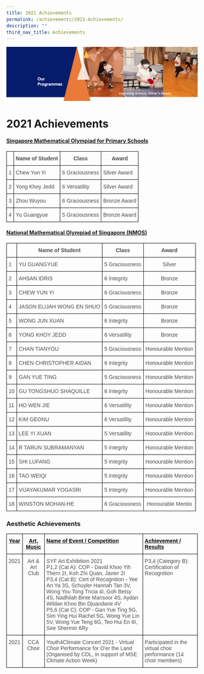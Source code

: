 ```yaml
---
title: 2021 Achievements
permalink: /achievements/2021-Achievements/
description: ""
third_nav_title: Achievements
---
```


![](/images/OurProgrammes.png)

2021 Achievements
=================

#### <u><b>Singapore Mathematical Olympiad for Primary Schools</b></u>

<style type="text/css">
.tg  {border-collapse:collapse;border-spacing:0;}
.tg td{border-color:black;border-style:solid;border-width:1px;font-family:Arial, sans-serif;font-size:14px;
  overflow:hidden;padding:10px 5px;word-break:normal;}
.tg th{border-color:black;border-style:solid;border-width:1px;font-family:Arial, sans-serif;font-size:14px;
  font-weight:normal;overflow:hidden;padding:10px 5px;word-break:normal;}
.tg .tg-q6nq{color:#4C4C4C;text-align:left;vertical-align:top}
.tg .tg-uv15{color:#4C4C4C;font-weight:bold;text-align:center;vertical-align:top}
</style>
<table class="tg">
<thead>
  <tr>
    <th class="tg-q6nq"> </th>
    <th class="tg-uv15">Name of Student</th>
    <th class="tg-uv15">Class</th>
    <th class="tg-uv15">Award</th>
  </tr>
</thead>
<tbody>
  <tr>
    <td class="tg-q6nq">1</td>
    <td class="tg-q6nq">Chew Yun Yi</td>
    <td class="tg-q6nq">6 Graciousness</td>
    <td class="tg-q6nq">Silver Award</td>
  </tr>
  <tr>
    <td class="tg-q6nq">2</td>
    <td class="tg-q6nq">Yong Khoy Jedd</td>
    <td class="tg-q6nq">6 Versatility</td>
    <td class="tg-q6nq">Silver Award</td>
  </tr>
  <tr>
    <td class="tg-q6nq">3</td>
    <td class="tg-q6nq">Zhou Wuyou</td>
    <td class="tg-q6nq">6 Graciousness</td>
    <td class="tg-q6nq">Bronze Award</td>
  </tr>
  <tr>
    <td class="tg-q6nq">4</td>
    <td class="tg-q6nq">Yu Guangyue</td>
    <td class="tg-q6nq">5 Graciousness</td>
    <td class="tg-q6nq">Bronze Award</td>
  </tr>
</tbody>
</table>
 
#### <u><b>National Mathematical Olympiad of Singapore (NMOS)</b></u>

<style type="text/css">
.tg  {border-collapse:collapse;border-spacing:0;}
.tg td{border-color:black;border-style:solid;border-width:1px;font-family:Arial, sans-serif;font-size:14px;
  overflow:hidden;padding:10px 5px;word-break:normal;}
.tg th{border-color:black;border-style:solid;border-width:1px;font-family:Arial, sans-serif;font-size:14px;
  font-weight:normal;overflow:hidden;padding:10px 5px;word-break:normal;}
.tg .tg-q6nq{color:#4C4C4C;text-align:left;vertical-align:top}
.tg .tg-8dwo{color:#4C4C4C;text-align:center;vertical-align:top}
.tg .tg-uv15{color:#4C4C4C;font-weight:bold;text-align:center;vertical-align:top}
.tg .tg-gpqx{color:#4C4C4C;font-weight:bold;text-align:left;vertical-align:top}
</style>
<table class="tg">
<thead>
  <tr>
    <th class="tg-gpqx"> </th>
    <th class="tg-uv15">Name of Student</th>
    <th class="tg-uv15">Class</th>
    <th class="tg-uv15">Award</th>
  </tr>
</thead>
<tbody>
  <tr>
    <td class="tg-q6nq">1</td>
    <td class="tg-q6nq">YU GUANGYUE</td>
    <td class="tg-q6nq">5 Graciousness</td>
    <td class="tg-8dwo">Silver</td>
  </tr>
  <tr>
    <td class="tg-q6nq">2</td>
    <td class="tg-q6nq">AHSAN IDRIS</td>
    <td class="tg-q6nq">6 Integrity</td>
    <td class="tg-8dwo">Bronze</td>
  </tr>
  <tr>
    <td class="tg-q6nq">3</td>
    <td class="tg-q6nq">CHEW YUN YI</td>
    <td class="tg-q6nq">6 Graciousness</td>
    <td class="tg-8dwo">Bronze</td>
  </tr>
  <tr>
    <td class="tg-q6nq">4</td>
    <td class="tg-q6nq">JASON ELIJAH WONG EN SHUO</td>
    <td class="tg-q6nq">5 Graciousness</td>
    <td class="tg-8dwo">Bronze</td>
  </tr>
  <tr>
    <td class="tg-q6nq">5</td>
    <td class="tg-q6nq">WONG JUN XUAN</td>
    <td class="tg-q6nq">6 Integrity</td>
    <td class="tg-8dwo">Bronze</td>
  </tr>
  <tr>
    <td class="tg-q6nq">6</td>
    <td class="tg-q6nq">YONG KHOY JEDD</td>
    <td class="tg-q6nq">6 Versatility</td>
    <td class="tg-8dwo">Bronze</td>
  </tr>
  <tr>
    <td class="tg-q6nq">7</td>
    <td class="tg-q6nq">CHAN TIANYOU</td>
    <td class="tg-q6nq">5 Graciousness</td>
    <td class="tg-8dwo">Honourable Mention</td>
  </tr>
  <tr>
    <td class="tg-q6nq">8</td>
    <td class="tg-q6nq">CHEN CHRISTOPHER AIDAN</td>
    <td class="tg-q6nq">6 Integrity</td>
    <td class="tg-8dwo">Honourable Mention</td>
  </tr>
  <tr>
    <td class="tg-q6nq">9</td>
    <td class="tg-q6nq">GAN YUE TING</td>
    <td class="tg-q6nq">5 Graciousness</td>
    <td class="tg-8dwo">Honourable Mention</td>
  </tr>
  <tr>
    <td class="tg-q6nq">10</td>
    <td class="tg-q6nq">GU TONGSHUO SHAQUILLE</td>
    <td class="tg-q6nq">6 Integrity</td>
    <td class="tg-8dwo">Honourable Mention</td>
  </tr>
  <tr>
    <td class="tg-q6nq">11</td>
    <td class="tg-q6nq">HO WEN JIE</td>
    <td class="tg-q6nq">6 Versatility</td>
    <td class="tg-8dwo">Honourable Mention</td>
  </tr>
  <tr>
    <td class="tg-q6nq">12</td>
    <td class="tg-q6nq">KIM GEONU</td>
    <td class="tg-q6nq">6 Versatility</td>
    <td class="tg-8dwo">Honourable Mention</td>
  </tr>
  <tr>
    <td class="tg-q6nq">13</td>
    <td class="tg-q6nq">LEE YI XUAN</td>
    <td class="tg-q6nq">5 Versatility</td>
    <td class="tg-8dwo">Honourable Mention</td>
  </tr>
  <tr>
    <td class="tg-q6nq">14</td>
    <td class="tg-q6nq">R TARUN SUBRAMANYAN</td>
    <td class="tg-q6nq">5 Integrity</td>
    <td class="tg-8dwo">Honourable Mention</td>
  </tr>
  <tr>
    <td class="tg-q6nq">15</td>
    <td class="tg-q6nq">SHI LUFANG</td>
    <td class="tg-q6nq">5 Integrity</td>
    <td class="tg-8dwo">Honourable Mention</td>
  </tr>
  <tr>
    <td class="tg-q6nq">16</td>
    <td class="tg-q6nq">TAO WEIQI</td>
    <td class="tg-q6nq">5 Integrity</td>
    <td class="tg-8dwo">Honourable Mention</td>
  </tr>
  <tr>
    <td class="tg-q6nq">17</td>
    <td class="tg-q6nq">VIJAYAKUMAR YOGASRI</td>
    <td class="tg-q6nq">5 Integrity</td>
    <td class="tg-8dwo">Honourable Mention</td>
  </tr>
  <tr>
    <td class="tg-q6nq">18</td>
    <td class="tg-q6nq">WINSTON MOHAN-HE</td>
    <td class="tg-q6nq">6 Graciousness</td>
    <td class="tg-8dwo">Honourable Mentio</td>
  </tr>
</tbody>
</table>

### Aesthetic Achievements

<style type="text/css">
.tg  {border-collapse:collapse;border-spacing:0;}
.tg td{border-color:black;border-style:solid;border-width:1px;font-family:Arial, sans-serif;font-size:14px;
  overflow:hidden;padding:10px 5px;word-break:normal;}
.tg th{border-color:black;border-style:solid;border-width:1px;font-family:Arial, sans-serif;font-size:14px;
  font-weight:normal;overflow:hidden;padding:10px 5px;word-break:normal;}
.tg .tg-q6nq{color:#4C4C4C;text-align:left;vertical-align:top}
.tg .tg-jvn1{color:#4C4C4C;font-weight:bold;text-align:left;text-decoration:underline;vertical-align:top}
.tg .tg-8dwo{color:#4C4C4C;text-align:center;vertical-align:top}
.tg .tg-cjvl{color:#4C4C4C;font-weight:bold;text-align:center;text-decoration:underline;vertical-align:top}
</style>
<table class="tg">
<thead>
  <tr>
    <th class="tg-cjvl"><span style="color:black">Year</span></th>
    <th class="tg-cjvl"><span style="color:black"> Art, Music</span></th>
    <th class="tg-jvn1"><span style="color:black">Name of Event / Competition</span></th>
    <th class="tg-jvn1"><span style="color:black">Achievement / Results</span></th>
  </tr>
</thead>
<tbody>
  <tr>
    <td class="tg-8dwo">2021</td>
    <td class="tg-8dwo">Art &amp; Art Club</td>
    <td class="tg-q6nq">SYF Art Exhibition 2021<br>P1,2 (Cat A): COP - David Khoo Yih Thern 2I, Koh Zhi Quan, Javier 2I<br>P3,4 (Cat B): Cert of Recognition - Yee An Ya 3S, Schuyler Hannah Tan 3V, Wong You Tong Tricia 4I, Goh Betsy 4S, Nadhilah Binte Mansoor 4S, Aydan Wildan Khoo Bin Djuandarie 4V<br>P5,6 (Cat C):  COP - Gan Yue Ting 5G, Sim Ying Hui Rachel 5G, Wong Yue Lin 5V, Wong Yue Teng 6G, Teo Hui En 6I, See Shermin 6Ry</td>
    <td class="tg-q6nq">P3,4 (Category B): Certification of Recognition</td>
  </tr>
  <tr>
    <td class="tg-8dwo">2021</td>
    <td class="tg-8dwo">CCA Choir</td>
    <td class="tg-q6nq">Youth4Climate Concert 2021 - Virtual Choir Performance for O'er the Land<br>(Organised by CDL, in support of MSE Climate Action Week)</td>
    <td class="tg-q6nq">Participated in the virtual choir performance (14 choir members)</td>
  </tr>
</tbody>
</table>
